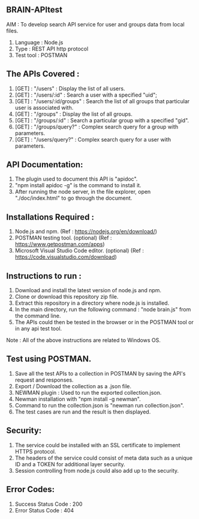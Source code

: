 ## BRAIN-APItest
AIM : To develop search API service for user and groups data from local files.

1. Language : Node.js 
2. Type     : REST API http protocol
3. Test tool : POSTMAN

## The APIs Covered :
1. [GET] : "/users" : Display the list of all users.
2. [GET] : "/users/:id" : Search a user with a specified "uid";
3. [GET] : "/users/:id/groups" : Search the list of all groups that particular user is associated with.
4. [GET] : "/groups" : Display the list of all groups.
5. [GET] : "/groups/:id" : Search a particular group with a specified "gid".
6. [GET] : "/groups/query?" : Complex search query for a group with parameters.
7. [GET] : "/users/query?" : Complex search query for a user with parameters.

## API Documentation:
1. The plugin used to document this API is "apidoc".
2. "npm install apidoc -g" is the command to install it.
3. After running the node server, in the file explorer, open "./doc/index.html" to go through the document.

## Installations Required : 
1. Node.js and npm. (Ref : https://nodejs.org/en/download/)
2. POSTMAN testing tool. (optional) (Ref : https://www.getpostman.com/apps)
3. Microsoft Visual Studio Code editor. (optional) (Ref : https://code.visualstudio.com/download)

## Instructions to run :
1. Download and install the latest version of node.js and npm.
2. Clone or download this repository zip file.
3. Extract this repository in a directory where node.js is installed.
4. In the main directory, run the following command : "node brain.js" from the command line.
5. The APIs could then be tested in the browser or in the POSTMAN tool or in any api test tool.

Note : All of the above instructions are related to Windows OS.

## Test using POSTMAN.
1. Save all the test APIs to a collection in POSTMAN by saving the API's request and responses.
2. Export / Download the collection as a .json file.
3. NEWMAN plugin : Used to run the exported collection.json.
4. Newman installation with "npm install -g newman".
5. Command to run the collection.json is "newman run collection.json".
6. The test cases are run and the result is then displayed.

## Security:
1. The service could be installed with an SSL certificate to implement HTTPS protocol.
2. The headers of the service could consist of meta data such as a unique ID and a TOKEN for additional layer security.
3. Session controlling from node.js could also add up to the security.

## Error Codes:
1. Success Status Code : 200
2. Error Status Code : 404
